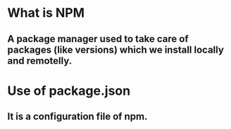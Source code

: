 # What is NPM
## A package manager used to take care of packages (like versions) which we install locally and remotelly.

# Use of package.json
## It is a configuration file of npm.